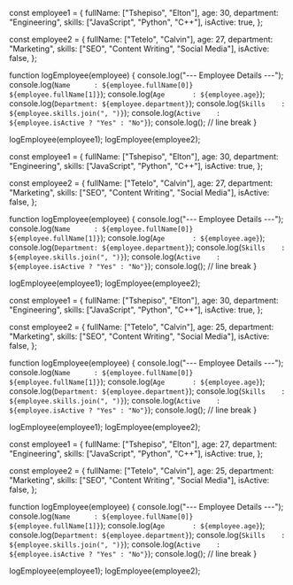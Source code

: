 
const employee1 = {
  fullName: ["Tshepiso", "Elton"],
  age: 30,
  department: "Engineering",
  skills: ["JavaScript", "Python", "C++"],
  isActive: true,
};

const employee2 = {
  fullName: ["Tetelo", "Calvin"],
  age: 27,
  department: "Marketing",
  skills: ["SEO", "Content Writing", "Social Media"],
  isActive: false,
};


function logEmployee(employee) {
  console.log("--- Employee Details ---");
  console.log(`Name      : ${employee.fullName[0]} ${employee.fullName[1]}`);
  console.log(`Age       : ${employee.age}`);
  console.log(`Department: ${employee.department}`);
  console.log(`Skills    : ${employee.skills.join(", ")}`);
  console.log(`Active    : ${employee.isActive ? "Yes" : "No"}`);
  console.log(); // line break
}


logEmployee(employee1);
logEmployee(employee2);

const employee1 = {
  fullName: ["Tshepiso", "Elton"],
  age: 30,
  department: "Engineering",
  skills: ["JavaScript", "Python", "C++"],
  isActive: true,
};

const employee2 = {
  fullName: ["Tetelo", "Calvin"],
  age: 27,
  department: "Marketing",
  skills: ["SEO", "Content Writing", "Social Media"],
  isActive: false,
};


function logEmployee(employee) {
  console.log("--- Employee Details ---");
  console.log(`Name      : ${employee.fullName[0]} ${employee.fullName[1]}`);
  console.log(`Age       : ${employee.age}`);
  console.log(`Department: ${employee.department}`);
  console.log(`Skills    : ${employee.skills.join(", ")}`);
  console.log(`Active    : ${employee.isActive ? "Yes" : "No"}`);
  console.log(); // line break
}


logEmployee(employee1);
logEmployee(employee2);

const employee1 = {
  fullName: ["Tshepiso", "Elton"],
  age: 30,
  department: "Engineering",
  skills: ["JavaScript", "Python", "C++"],
  isActive: true,
};

const employee2 = {
  fullName: ["Tetelo", "Calvin"],
  age: 25,
  department: "Marketing",
  skills: ["SEO", "Content Writing", "Social Media"],
  isActive: false,
};


function logEmployee(employee) {
  console.log("--- Employee Details ---");
  console.log(`Name      : ${employee.fullName[0]} ${employee.fullName[1]}`);
  console.log(`Age       : ${employee.age}`);
  console.log(`Department: ${employee.department}`);
  console.log(`Skills    : ${employee.skills.join(", ")}`);
  console.log(`Active    : ${employee.isActive ? "Yes" : "No"}`);
  console.log(); // line break
}


logEmployee(employee1);
logEmployee(employee2);

const employee1 = {
  fullName: ["Tshepiso", "Elton"],
  age: 27,
  department: "Engineering",
  skills: ["JavaScript", "Python", "C++"],
  isActive: true,
};

const employee2 = {
  fullName: ["Tetelo", "Calvin"],
  age: 25,
  department: "Marketing",
  skills: ["SEO", "Content Writing", "Social Media"],
  isActive: false,
};


function logEmployee(employee) {
  console.log("--- Employee Details ---");
  console.log(`Name      : ${employee.fullName[0]} ${employee.fullName[1]}`);
  console.log(`Age       : ${employee.age}`);
  console.log(`Department: ${employee.department}`);
  console.log(`Skills    : ${employee.skills.join(", ")}`);
  console.log(`Active    : ${employee.isActive ? "Yes" : "No"}`);
  console.log(); // line break
}


logEmployee(employee1);
logEmployee(employee2);
